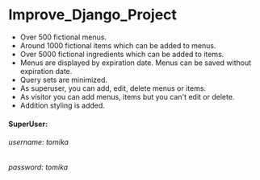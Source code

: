 # Improve_Django_Project

* Over 500 fictional menus.
* Around 1000 fictional items which can be added to menus.
* Over 5000 fictional ingredients which can be added to items.
* Menus are displayed by expiration date. Menus can be saved without expiration date.
* Query sets are minimized.
* As superuser, you can add, edit, delete menus or items.
* As visitor you can add menus, items but you can't edit or delete.
* Addition styling is added.

#### SuperUser:
###### username: tomika
###### password: tomika
